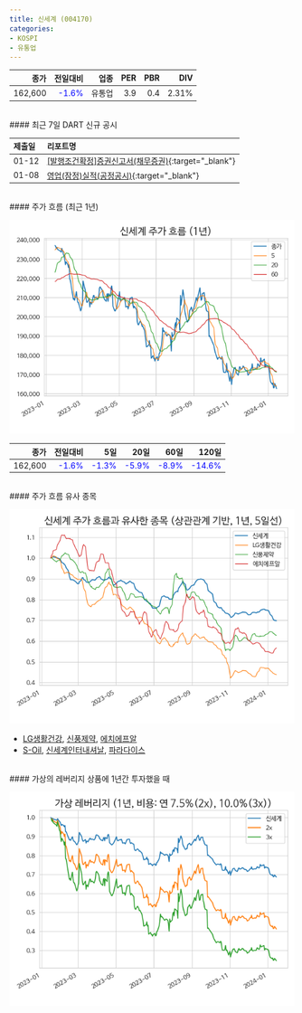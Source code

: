 ```yaml
---
title: 신세계 (004170)
categories:
- KOSPI
- 유통업
---
```


|**종가**|**전일대비**|**업종**|**PER**|**PBR**|**DIV**|
|-------:|-----------:|-------:|------:|------:|------:|
|162,600|<span style="color: blue">-1.6%</span>|유통업|3.9|0.4|2.31%|

<!-- more -->

<br>
#### 최근 7일 DART 신규 공시


|**제출일**|**리포트명**|
|:-----|:-------|
|01-12|[[발행조건확정]증권신고서(채무증권)](https://dart.fss.or.kr/dsaf001/main.do?rcpNo=20240112000362){:target="_blank"}|
|01-08|[영업(잠정)실적(공정공시)](https://dart.fss.or.kr/dsaf001/main.do?rcpNo=20240108800303){:target="_blank"}|

<br>
#### 주가 흐름 (최근 1년)

![004170](/assets/images/stock/004170.png)

|**종가**|**전일대비**|**5일**|**20일**|**60일**|**120일**|
|---:|-------:|--:|---:|---:|----:|
|162,600|<span style="color: blue">-1.6%</span>|<span style="color: blue">-1.3%</span>|<span style="color: blue">-5.9%</span>|<span style="color: blue">-8.9%</span>|<span style="color: blue">-14.6%</span>|

<br>
#### 주가 흐름 유사 종목

![004170](/assets/images/stock/004170_corr.png)
- [LG생활건강](/051900/), [신풍제약](/019170/), [에치에프알](/230240/)
- [S-Oil](/010950/), [신세계인터내셔날](/031430/), [파라다이스](/034230/)

<br>
#### 가상의 레버리지 상품에 1년간 투자했을 때

![004170](/assets/images/stock/004170_2x.png)